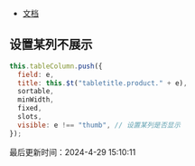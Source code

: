 <!--
 * @Description:
 * @Author: prui
 * @Date: 2024-04-29 15:09:19
 * @LastEditTime: 2024-04-29 15:09:38
 * @LastEditors: prui
 * 不忘初心,不负梦想
-->

- [文档](https://vxetable.cn/v3/#/table/start/install)

## 设置某列不展示

```js
this.tableColumn.push({
  field: e,
  title: this.$t("tabletitle.product." + e),
  sortable,
  minWidth,
  fixed,
  slots,
  visible: e !== "thumb", // 设置某列是否显示
});
```


最后更新时间：2024-4-29 15:10:11